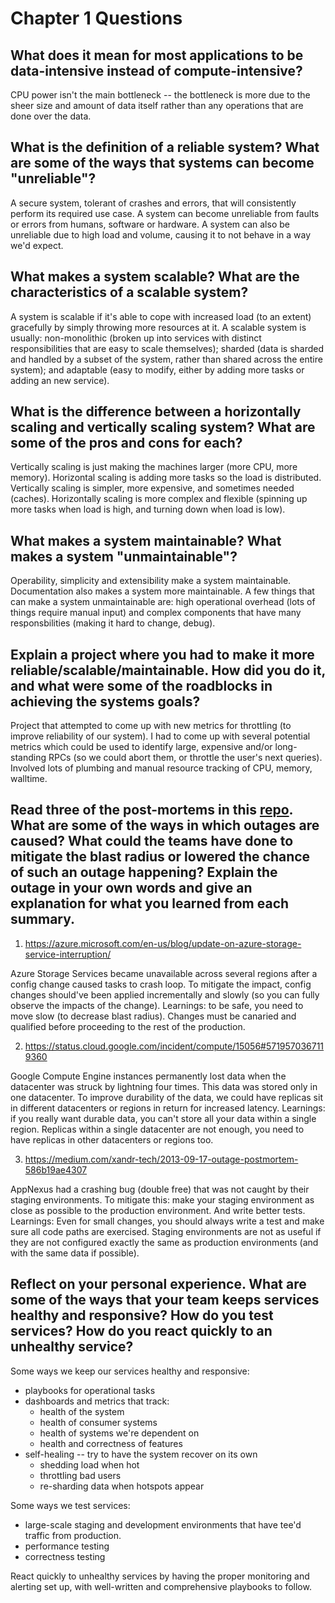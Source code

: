 # Chapter 1 Questions

## What does it mean for most applications to be data-intensive instead of compute-intensive?

CPU power isn't the main bottleneck -- the bottleneck is more due to the sheer
size and amount of data itself rather than any operations that are done over
the data.

## What is the definition of a reliable system? What are some of the ways that systems can become "unreliable"?

A secure system, tolerant of crashes and errors, that will consistently perform
its required use case. A system can become unreliable from faults or errors
from humans, software or hardware. A system can also be unreliable due to high
load and volume, causing it to not behave in a way we'd expect.

## What makes a system scalable? What are the characteristics of a scalable system?

A system is scalable if it's able to cope with increased load (to an extent)
gracefully by simply throwing more resources at it. A scalable system is
usually: non-monolithic (broken up into services with distinct responsibilities
that are easy to scale themselves); sharded (data is sharded and handled by a
subset of the system, rather than shared across the entire system); and
adaptable (easy to modify, either by adding more tasks or adding an new
service).

## What is the difference between a horizontally scaling and vertically scaling system? What are some of the pros and cons for each?

Vertically scaling is just making the machines larger (more CPU, more memory).
Horizontal scaling is adding more tasks so the load is distributed. Vertically
scaling is simpler, more expensive, and sometimes needed (caches). Horizontally
scaling is more complex and flexible (spinning up more tasks when load is high,
and turning down when load is low).

## What makes a system maintainable? What makes a system "unmaintainable"?

Operability, simplicity and extensibility make a system maintainable.
Documentation also makes a system more maintainable. A few things that can make
a system unmaintainable are: high operational overhead (lots of things require
manual input) and complex components that have many responsbilities (making it
hard to change, debug).

## Explain a project where you had to make it more reliable/scalable/maintainable. How did you do it, and what were some of the roadblocks in achieving the systems goals?

Project that attempted to come up with new metrics for throttling (to improve
reliability of our system). I had to come up with several potential metrics
which could be used to identify large, expensive and/or long-standing RPCs
(so we could abort them, or throttle the user's next queries). Involved lots
of plumbing and manual resource tracking of CPU, memory, walltime.

## Read three of the post-mortems in this [repo](https://github.com/danluu/post-mortems). What are some of the ways in which outages are caused? What could the teams have done to mitigate the blast radius or lowered the chance of such an outage happening? Explain the outage in your own words and give an explanation for what you learned from each summary.

1. https://azure.microsoft.com/en-us/blog/update-on-azure-storage-service-interruption/

Azure Storage Services became unavailable across several regions after a config
change caused tasks to crash loop. To mitigate the impact, config changes
should've been applied incrementally and slowly (so you can fully observe
the impacts of the change). Learnings: to be safe, you need to move slow
(to decrease blast radius). Changes must be canaried and qualified before
proceeding to the rest of the production.

2. https://status.cloud.google.com/incident/compute/15056#5719570367119360

Google Compute Engine instances permanently lost data when the datacenter was
struck by lightning four times. This data was stored only in one datacenter. To
improve durability of the data, we could have replicas sit in different
datacenters or regions in return for increased latency. Learnings: if you
really want durable data, you can't store all your data within a single region.
Replicas within a single datacenter are not enough, you need to have replicas
in other datacenters or regions too.

3. https://medium.com/xandr-tech/2013-09-17-outage-postmortem-586b19ae4307

AppNexus had a crashing bug (double free) that was not caught by their staging
environments. To mitigate this: make your staging environment as close as
possible to the production environment. And write better tests. Learnings: Even
for small changes, you should always write a test and make sure all code paths
are exercised. Staging environments are not as useful if they are not configured
exactly the same as production environments (and with the same data if
possible).

## Reflect on your personal experience. What are some of the ways that your team keeps services healthy and responsive? How do you test services? How do you react quickly to an unhealthy service?

Some ways we keep our services healthy and responsive:

- playbooks for operational tasks
- dashboards and metrics that track:
  - health of the system
  - health of consumer systems
  - health of systems we're dependent on
  - health and correctness of features
- self-healing -- try to have the system recover on its own
  - shedding load when hot
  - throttling bad users
  - re-sharding data when hotspots appear

Some ways we test services:
- large-scale staging and development environments that have tee'd traffic from
production.
- performance testing
- correctness testing

React quickly to unhealthy services by having the proper monitoring and
alerting set up, with well-written and comprehensive playbooks to follow.
